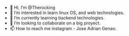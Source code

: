 - 👋 Hi, I’m @Therocking
- 👀 I’m interested in learn linux OS, and web technologies.
- 🌱 I’m currently learning backend technologies.
- 💞️ I’m looking to collaborate on a big proyect.
- 📫 How to reach me instagram - Jose Adrian Genao.

<!---
Therocking/Therocking is a ✨ special ✨ repository because its `README.md` (this file) appears on your GitHub profile.
You can click the Preview link to take a look at your changes.
--->
